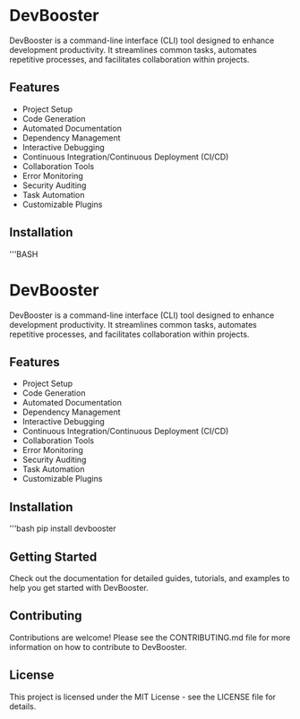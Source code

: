 # DevBooster

DevBooster is a command-line interface (CLI) tool designed to enhance development productivity. It streamlines common tasks, automates repetitive processes, and facilitates collaboration within projects.

## Features

- Project Setup
- Code Generation
- Automated Documentation
- Dependency Management
- Interactive Debugging
- Continuous Integration/Continuous Deployment (CI/CD)
- Collaboration Tools
- Error Monitoring
- Security Auditing
- Task Automation
- Customizable Plugins

## Installation

'''BASH
# DevBooster

DevBooster is a command-line interface (CLI) tool designed to enhance development productivity. It streamlines common tasks, automates repetitive processes, and facilitates collaboration within projects.

## Features

- Project Setup
- Code Generation
- Automated Documentation
- Dependency Management
- Interactive Debugging
- Continuous Integration/Continuous Deployment (CI/CD)
- Collaboration Tools
- Error Monitoring
- Security Auditing
- Task Automation
- Customizable Plugins

## Installation
'''bash
pip install devbooster


## Getting Started

Check out the documentation for detailed guides, tutorials, and examples to help you get started with DevBooster.

## Contributing

Contributions are welcome! Please see the CONTRIBUTING.md file for more information on how to contribute to DevBooster.

## License

This project is licensed under the MIT License - see the LICENSE file for details.
